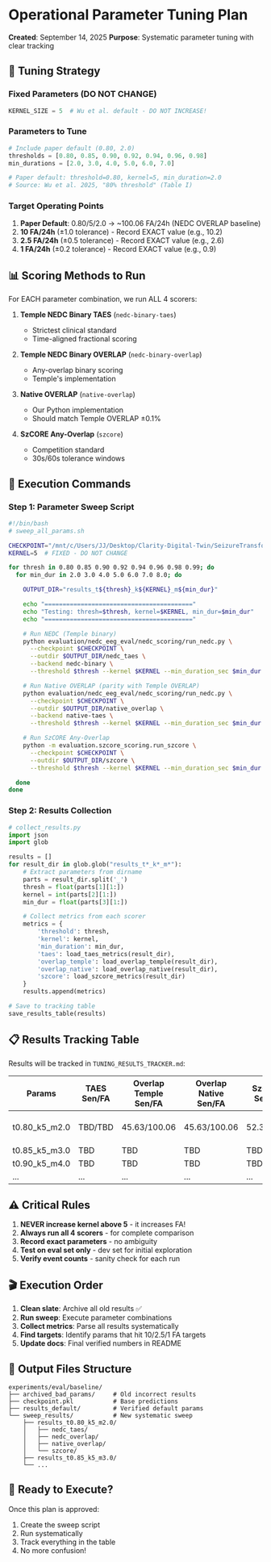 # Operational Parameter Tuning Plan
**Created**: September 14, 2025
**Purpose**: Systematic parameter tuning with clear tracking

## 🎯 Tuning Strategy

### Fixed Parameters (DO NOT CHANGE)
```python
KERNEL_SIZE = 5  # Wu et al. default - DO NOT INCREASE!
```

### Parameters to Tune
```python
# Include paper default (0.80, 2.0)
thresholds = [0.80, 0.85, 0.90, 0.92, 0.94, 0.96, 0.98]
min_durations = [2.0, 3.0, 4.0, 5.0, 6.0, 7.0]

# Paper default: threshold=0.80, kernel=5, min_duration=2.0
# Source: Wu et al. 2025, "80% threshold" (Table I)
```

### Target Operating Points
1. **Paper Default**: 0.80/5/2.0 → ~100.06 FA/24h (NEDC OVERLAP baseline)
2. **10 FA/24h** (±1.0 tolerance) - Record EXACT value (e.g., 10.2)
3. **2.5 FA/24h** (±0.5 tolerance) - Record EXACT value (e.g., 2.6)
4. **1 FA/24h** (±0.2 tolerance) - Record EXACT value (e.g., 0.9)

## 📊 Scoring Methods to Run

For EACH parameter combination, we run ALL 4 scorers:

1. **Temple NEDC Binary TAES** (`nedc-binary-taes`)
   - Strictest clinical standard
   - Time-aligned fractional scoring

2. **Temple NEDC Binary OVERLAP** (`nedc-binary-overlap`)
   - Any-overlap binary scoring
   - Temple's implementation

3. **Native OVERLAP** (`native-overlap`)
   - Our Python implementation
   - Should match Temple OVERLAP ±0.1%

4. **SzCORE Any-Overlap** (`szcore`)
   - Competition standard
   - 30s/60s tolerance windows

## 🔧 Execution Commands

### Step 1: Parameter Sweep Script
```bash
#!/bin/bash
# sweep_all_params.sh

CHECKPOINT="/mnt/c/Users/JJ/Desktop/Clarity-Digital-Twin/SeizureTransformer/experiments/eval/baseline/checkpoint.pkl"
KERNEL=5  # FIXED - DO NOT CHANGE

for thresh in 0.80 0.85 0.90 0.92 0.94 0.96 0.98 0.99; do
  for min_dur in 2.0 3.0 4.0 5.0 6.0 7.0 8.0; do

    OUTPUT_DIR="results_t${thresh}_k${KERNEL}_m${min_dur}"

    echo "========================================="
    echo "Testing: thresh=$thresh, kernel=$KERNEL, min_dur=$min_dur"
    echo "========================================="

    # Run NEDC (Temple binary)
    python evaluation/nedc_eeg_eval/nedc_scoring/run_nedc.py \
      --checkpoint $CHECKPOINT \
      --outdir $OUTPUT_DIR/nedc_taes \
      --backend nedc-binary \
      --threshold $thresh --kernel $KERNEL --min_duration_sec $min_dur

    # Run Native OVERLAP (parity with Temple OVERLAP)
    python evaluation/nedc_eeg_eval/nedc_scoring/run_nedc.py \
      --checkpoint $CHECKPOINT \
      --outdir $OUTPUT_DIR/native_overlap \
      --backend native-taes \
      --threshold $thresh --kernel $KERNEL --min_duration_sec $min_dur

    # Run SzCORE Any-Overlap
    python -m evaluation.szcore_scoring.run_szcore \
      --checkpoint $CHECKPOINT \
      --outdir $OUTPUT_DIR/szcore \
      --threshold $thresh --kernel $KERNEL --min_duration_sec $min_dur

  done
done
```

### Step 2: Results Collection
```python
# collect_results.py
import json
import glob

results = []
for result_dir in glob.glob("results_t*_k*_m*"):
    # Extract parameters from dirname
    parts = result_dir.split('_')
    thresh = float(parts[1][1:])
    kernel = int(parts[2][1:])
    min_dur = float(parts[3][1:])

    # Collect metrics from each scorer
    metrics = {
        'threshold': thresh,
        'kernel': kernel,
        'min_duration': min_dur,
        'taes': load_taes_metrics(result_dir),
        'overlap_temple': load_overlap_temple(result_dir),
        'overlap_native': load_overlap_native(result_dir),
        'szcore': load_szcore_metrics(result_dir)
    }
    results.append(metrics)

# Save to tracking table
save_results_table(results)
```

## 📋 Results Tracking Table

Results will be tracked in `TUNING_RESULTS_TRACKER.md`:

| Params | TAES Sen/FA | Overlap Temple Sen/FA | Overlap Native Sen/FA | SzCORE Sen/FA | Best For (Exact FA) |
|--------|-------------|----------------------|----------------------|---------------|--------------------|
| t0.80_k5_m2.0 | TBD/TBD | 45.63/100.06 | 45.63/100.06 | 52.35/8.46 | Paper Default (100.06) |
| t0.85_k5_m3.0 | TBD | TBD | TBD | TBD | - |
| t0.90_k5_m4.0 | TBD | TBD | TBD | TBD | - |
| ... | ... | ... | ... | ... | ... |

## ⚠️ Critical Rules

1. **NEVER increase kernel above 5** - it increases FA!
2. **Always run all 4 scorers** - for complete comparison
3. **Record exact parameters** - no ambiguity
4. **Test on eval set only** - dev set for initial exploration
5. **Verify event counts** - sanity check for each run

## 🎬 Execution Order

1. **Clean slate**: Archive all old results ✅
2. **Run sweep**: Execute parameter combinations
3. **Collect metrics**: Parse all results systematically
4. **Find targets**: Identify params that hit 10/2.5/1 FA targets
5. **Update docs**: Final verified numbers in README

## 📝 Output Files Structure

```
experiments/eval/baseline/
├── archived_bad_params/     # Old incorrect results
├── checkpoint.pkl           # Base predictions
├── results_default/         # Verified default params
└── sweep_results/           # New systematic sweep
    ├── results_t0.80_k5_m2.0/
    │   ├── nedc_taes/
    │   ├── nedc_overlap/
    │   ├── native_overlap/
    │   └── szcore/
    ├── results_t0.85_k5_m3.0/
    └── ...
```

## 🚀 Ready to Execute?

Once this plan is approved:
1. Create the sweep script
2. Run systematically
3. Track everything in the table
4. No more confusion!
